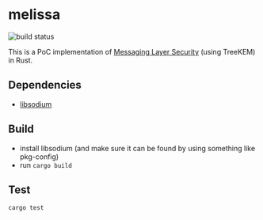 # melissa

![build status](https://travis-ci.org/wireapp/melissa.svg?branch=master)

This is a PoC implementation of [Messaging Layer Security](https://github.com/mlswg/mls-protocol/blob/master/draft-ietf-mls-protocol.md) (using TreeKEM) in Rust.

## Dependencies

 - [libsodium](https://github.com/jedisct1/libsodium)

## Build

 - install libsodium (and make sure it can be found by using something like pkg-config)
 - run `cargo build`

## Test

`cargo test`
